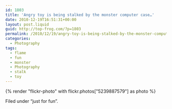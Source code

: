 ```yaml
---
id: 1803
title: 'Angry toy is being stalked by the monster computer case…'
date: 2010-12-19T16:51:31+00:00
layout: post.liquid
guid: http://top-frog.com/?p=1803
permalink: /2010/12/19/angry-toy-is-being-stalked-by-the-monster-computer-case/
categories:
  - Photography
tags:
  - flame
  - fun
  - monster
  - Photography
  - stalk
  - toy
---
```

{% render "flickr-photo" with flickr.photos["5239887579"] as photo %}

Filed under &#8220;just for fun&#8221;.
